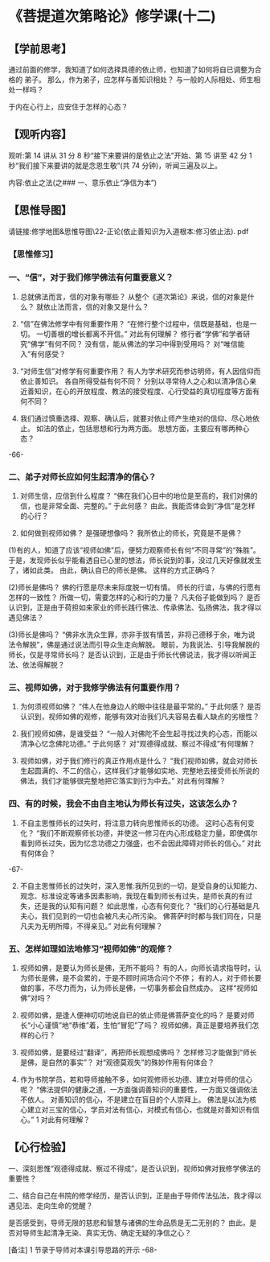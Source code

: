 
# 《菩提道次第略论》修学课(十二)

## 【学前思考】

通过前面的修学，我知道了如何选择具德的依止师，也知道了如何将自已调整为合格的
弟子。
那么，作为弟子，应怎样与善知识相处？
与一般的人际相处、师生相处一样吗？

于内在心行上，应安住于怎样的心态？

## 【观听内容】

观听:第 14 讲从 31 分 8 秒“接下来要讲的是依止之法”开始、第 15 讲至 42 分 1 秒“我们接下来要讲的就是念恩生敬”(共 74 分钟)，听闻三遍及以上。

内容:依止之法(之### 一、意乐依止“净信为本”)

## 【思惟导图】

请链接:修学地图&思惟导图\22-正论(依止善知识为入道根本:修习依止法). pdf

### 【思惟修习】

### 一、“信”，对于我们修学佛法有何重要意义？

1. 总就佛法而言，信的对象有哪些？
   从整个《道次第论》来说，信的对象是什么？
   就依止法而言，信的对象又是什么？

2. “信”在佛法修学中有何重要作用？
   “在修行整个过程中，信既是基础，也是一切。
   一切善根的增长都离不开信。”
   对此有何理解？
   修行者“学佛”和学者研究“佛学”有何不同？
   没有信，能从佛法的学习中得到受用吗？
   对“唯信能入”有何感受？

3. “对师生信”对修学有何重要作用？
   有人为学术研究而参访明师，有人因信仰而依止善知识。
   各自所得受益有何不同？
   分别以寻常待人之心和以清净信心亲近善知识，在心的开放程度、教法的接受程度、心行受益的真切程度等方面有何不同？

4. 我们通过慎重选择、观察、确认后，就要对依止师产生绝对的信仰、尽心地依止。
   如法的依止，包括思想和行为两方面。
   思想方面，主要应有哪两种心态？

-66-

### 二、弟子对师长应如何生起清净的信心？

1. 对师生信，应信到什么程度？
   “佛在我们心目中的地位是至高的，我们对佛的信，也是非常全面、完整的。”
   于此何感？
   由此，我能否体会到“净信”是怎样的心行？

2. 如何做到视师如佛？
   是强硬想像吗？
   我所依止的师长，究竟是不是佛？

(1)有的人，知道了应该“视师如佛”后，便努力观察师长有何“不同寻常”的“殊胜”。
于是，发现师长似乎能看透自已心里的想法，师长说到的事，没过几天好像就发生了，诸如此类。
由此，确认自已的师长是佛。
这样的方式正确吗？

(2)师长是佛吗？
佛的行愿是尽未来际度脱一切有情。
师长的行谊，与佛的行愿有怎样的一致性？
所做一切，需要怎样的心和行的力量？
凡夫俗子能做到吗？
是否认识到，正是由于荷担如来家业的师长践行佛法、传承佛法、弘扬佛法，我才得以遇见佛法？

(3)师长是佛吗？
“佛非水洗众生罪，亦非手拔有情苦，非将己德移于余，唯为说法令解脱”，佛是通过说法而引导众生走向解脱。
眼前，为我说法、引导我解脱的师长，仅是寻常师长吗？
是否认识到，正是由于师长代佛说法，我才得以听闻正法、依法得解脱？

### 三、视师如佛，对于我修学佛法有何重要作用？

1. 为何须视师如佛？
   “伟人在他身边人的眼中往往是最平常的。”
   于此何感？
   是否认识到，视师如佛的观修，能够有效对治我们凡夫容易去看人缺点的劣根性？

2. 我们视师如佛，是谁受益？
   “一般人对佛陀不会生起寻找过失的心态，而能以清净心忆念佛陀功德。”
   于此何感？
   对“观德得成就、察过不得成”有何理解？

3. 视师如佛，对于我们修行的真正作用点是什么？
   “我们视师如佛，就会对师长生起圆满的、不二的信心，这样我们才能够如实地、完整地去接受师长所说的佛法，我们才能够很完整地把它落实到行为中去。”
   对此有何理解？

### 四、有的时候，我会不由自主地认为师长有过失，这该怎么办？

1. 不自主思惟师长的过失时，将注意力转向思惟师长的功德。
   这时心态有何变化？
   “我们不断观察师长功德，并使这一修习在内心形成稳定力量，即使偶尔看到师长过失，因为忆念功德之力强盛，也不会因此障碍对师长的信心。”
   对此有何体会？

-67-

2. 不自主思惟师长的过失时，深入思惟:我所见到的一切，是受自身的认知能力、观念、标准设定等诸多因素影响，我现在看到师长有过失，是师长真的有过失，还是我的认知有问题？
   如此思惟，心态有何变化？
   “我们的心行基础是凡夫心，我们见到的一切也会被凡夫心所污染。
   佛菩萨时时都与我们同在，只是凡夫为无明所障，不得亲见。”
   对此有何理解？

### 五、怎样如理如法地修习“视师如佛”的观修？

1. 视师如佛，是要认为师长是佛，无所不能吗？
   有的人，向师长请求指导时，认为师长是佛，是不会累的，于是不顾时间场合问个不停；
   有的人，对于师长要做的事，不尽力而为，认为师长是佛，一切事务都会自然成办。
   这样“视师如佛”对吗？

2. 视师如佛，是逢人便神叨叨地说自已的依止师是佛菩萨变化的吗？
   是要对师长“小心谨慎”地“恭维”着，生怕“冒犯”了吗？
   视师如佛，真正是要培养我们怎样的心行？

3. 视师如佛，是要经过“翻译”，再把师长观想成佛吗？
   怎样修习才能做到“师长是佛，是自然的事实”？
   对“观德莫观失”的殊妙作用有何体会？

4. 作为书院学员，若和导师接触不多，如何观修师长功德、建立对导师的信心呢？
   “佛法提供的健康之道，一方面强调善知识的重要性，一方面又强调依法不依人。
   对善知识的信心，不是建立在盲目的个人崇拜上。
   佛法是以法为核心建立对三宝的信心，学员对法有信心，对模式有信心，也就是对善知识有信心。”
   1 对此有何理解？

## 【心行检验】

一、深刻思惟“观德得成就、察过不得成”，是否认识到，视师如佛对我修学佛法的重要性？

二、结合自己在书院的修学经历，是否认识到，正是由于导师传法弘法，我才得以遇见法、走向生命的觉醒？

是否感受到，导师无限的慈悲和智慧与诸佛的生命品质是无二无别的？
由此，是否对导师生起清净无染、真实无伪、确定无疑的净信之心？

[备注]
1 节录于导师对本课引导思路的开示
-68-